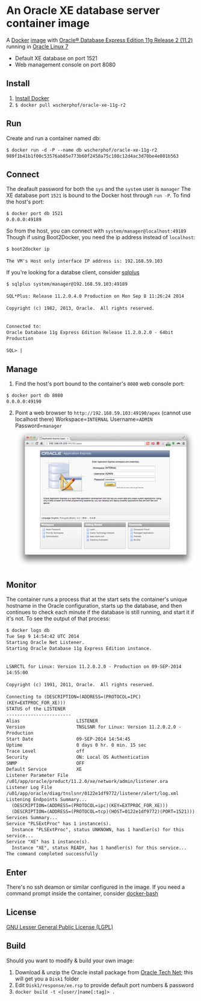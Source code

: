 # An Oracle XE database server container image
A [Docker](https://www.docker.com/) [image](https://registry.hub.docker.com/u/wscherphof/oracle-xe-11g-r2/) with [Oracle® Database Express Edition 11g Release 2 (11.2)](http://www.oracle.com/technetwork/database/database-technologies/express-edition/overview/index.html) running in [Oracle Linux 7](http://www.oracle.com/us/technologies/linux/overview/index.html)
- Default XE database on port 1521
- Web management console on port 8080

## Install
1. [Install Docker](https://docs.docker.com/installation/#installation)
1. `$ docker pull wscherphof/oracle-xe-11g-r2`

## Run
Create and run a container named db:
```
$ docker run -d -P --name db wscherphof/oracle-xe-11g-r2
989f1b41b1f00c53576ab85e773b60f2458a75c108c12d4ac3d70be4e801b563
```

## Connect
The deafault password for both the `sys` and the `system` user is `manager`
The XE database port `1521` is bound to the Docker host through `run -P`. To find the host's port:
```
$ docker port db 1521
0.0.0.0:49189
```
So from the host, you can connect with `system/manager@localhost:49189`
Though if using Boot2Docker, you need the ip address instead of `localhost`:
```
$ boot2docker ip

The VM's Host only interface IP address is: 192.168.59.103

```
If you're looking for a databse client, consider [sqlplus](http://www.oracle.com/technetwork/database/features/instant-client/index-100365.html)
```
$ sqlplus system/manager@192.168.59.103:49189

SQL*Plus: Release 11.2.0.4.0 Production on Mon Sep 8 11:26:24 2014

Copyright (c) 1982, 2013, Oracle.  All rights reserved.


Connected to:
Oracle Database 11g Express Edition Release 11.2.0.2.0 - 64bit Production

SQL> |
```

## Manage
1. Find the host's port bound to the container's `8080` web console port:
```
$ docker port db 8080
0.0.0.0:49190
```
2. Point a web browser to `http://192.168.59.103:49190/apex` (cannot use localhost there)
Workspace=`INTERNAL`
Username=`ADMIN`
Password=`manager`
![Web management console](apex.png)

## Monitor
The container runs a process that at the start sets the container's unique hostname in the Oracle configuration, starts up the database, and then continues to check each minute if the database is still running, and start it if it's not. To see the output of that process:
```
$ docker logs db
Tue Sep 9 14:54:42 UTC 2014
Starting Oracle Net Listener.
Starting Oracle Database 11g Express Edition instance.


LSNRCTL for Linux: Version 11.2.0.2.0 - Production on 09-SEP-2014 14:55:00

Copyright (c) 1991, 2011, Oracle.  All rights reserved.

Connecting to (DESCRIPTION=(ADDRESS=(PROTOCOL=IPC)(KEY=EXTPROC_FOR_XE)))
STATUS of the LISTENER
------------------------
Alias                     LISTENER
Version                   TNSLSNR for Linux: Version 11.2.0.2.0 - Production
Start Date                09-SEP-2014 14:54:45
Uptime                    0 days 0 hr. 0 min. 15 sec
Trace Level               off
Security                  ON: Local OS Authentication
SNMP                      OFF
Default Service           XE
Listener Parameter File   /u01/app/oracle/product/11.2.0/xe/network/admin/listener.ora
Listener Log File         /u01/app/oracle/diag/tnslsnr/0122e1df9772/listener/alert/log.xml
Listening Endpoints Summary...
  (DESCRIPTION=(ADDRESS=(PROTOCOL=ipc)(KEY=EXTPROC_FOR_XE)))
  (DESCRIPTION=(ADDRESS=(PROTOCOL=tcp)(HOST=0122e1df9772)(PORT=1521)))
Services Summary...
Service "PLSExtProc" has 1 instance(s).
  Instance "PLSExtProc", status UNKNOWN, has 1 handler(s) for this service...
Service "XE" has 1 instance(s).
  Instance "XE", status READY, has 1 handler(s) for this service...
The command completed successfully
```

## Enter
There's no ssh deamon or similar configured in the image. If you need a command prompt inside the container, consider [docker-bash](https://github.com/phusion/baseimage-docker#docker_bash)

## License
[GNU Lesser General Public License (LGPL)](http://www.gnu.org/licenses/lgpl-3.0.txt)

## Build
Should you want to modify & build your own image:
1. Download & unzip the Oracle install package from [Oracle Tech Net](http://www.oracle.com/technetwork/database/database-technologies/express-edition/downloads/index.html); this will get you a `Disk1` folder
1. Edit `Disk1/response/xe.rsp` to provide default port numbers & password
1. `docker build -t <[user/]name[:tag]> .`
